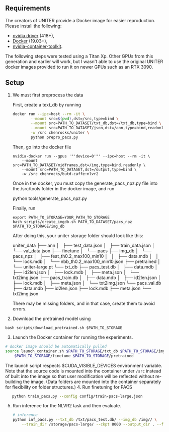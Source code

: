 ## Requirements

The creators of UNITER provide a Docker image for easier reproduction. Please install the following:

- [nvidia driver](https://docs.nvidia.com/cuda/cuda-installation-guide-linux/index.html#package-manager-installation) (418+),
- [Docker](https://docs.docker.com/install/linux/docker-ce/ubuntu/) (19.03+),
- [nvidia-container-toolkit](https://github.com/NVIDIA/nvidia-docker#quickstart).

The following steps were tested using a Titan Xp. Other GPUs from this generation and earlier will work, but I wasn't able to use the original UNITER docker images provided to run it on newer GPUs such as an RTX 3090.

## Setup

1. We must first preprocess the data

   First, create a text_db by running

   ```bash
   docker run --ipc=host --rm -it \
           --mount src=$(pwd),dst=/src,type=bind \
           --mount src=PATH_TO_DATASET/txt_db,dst=/txt_db,type=bind \
           --mount src=PATH_TO_DATASET/json,dst=/ann,type=bind,readonly \
           -w /src chenrocks/uniter \
           python prepro_pacs.py 
   ```

   Then, go into the docker file

   ```
   nvidia-docker run --gpus '"'device=0'"' --ipc=host --rm -it \
       --mount src=PATH_TO_DATASET/midframes,dst=/img,type=bind,readonly \
       --mount src=PATH_TO_DATASET,dst=/output,type=bind \
       -w /src chenrocks/butd-caffe:nlvr2
   ```

   Once in the docker, you must copy the generate_pacs_npz.py file into the /src/tools folder in the docker image, and run

   python tools/generate_pacs_npz.py

   Finally, run

   ```
   export PATH_TO_STORAGE=YOUR_PATH_TO_STORAGE
   bash scripts/create_imgdb.sh PATH_TO_DATASET/pacs_npz $PATH_TO_STORAGE/img_db
   ```

   After doing this, your uniter storage folder should look like this:

   uniter_data
   ├── ann
   │   ├── test_data.json
   │   ├── train_data.json
   │   └── val_data.json
   ├── finetune
   │   └── pacs
   ├── img_db
   │   └── pacs_npz
   │       ├── feat_th0.2_max100_min10
   │       │   ├── data.mdb
   │       │   └── lock.mdb
   │       └── nbb_th0.2_max100_min10.json
   ├── pretrained
   │   └── uniter-large.pt
   └── txt_db
   ├── pacs_test.db
   │   ├── data.mdb
   │   ├── id2len.json
   │   ├── lock.mdb
   │   ├── meta.json
   │   └── txt2img.json
   ├── pacs_train.db
   │   ├── data.mdb
   │   ├── id2len.json
   │   ├── lock.mdb
   │   ├── meta.json
   │   └── txt2img.json
   └── pacs_val.db
   ├── data.mdb
   ├── id2len.json
   ├── lock.mdb
   ├── meta.json
   └── txt2img.json

   There may be missing folders, and in that case, create them to avoid errors.
2. Download the pretrained model using

```
bash scripts/download_pretrained.sh $PATH_TO_STORAGE
```

3. Launch the Docker container for running the experiments.

```bash
# docker image should be automatically pulled
source launch_container.sh $PATH_TO_STORAGE/txt_db $PATH_TO_STORAGE/img_db \
    $PATH_TO_STORAGE/finetune $PATH_TO_STORAGE/pretrained
```

The launch script respects $CUDA_VISIBLE_DEVICES environment variable.
Note that the source code is mounted into the container under `/src` instead
of built into the image so that user modification will be reflected without
re-building the image. (Data folders are mounted into the container separately
for flexibility on folder structures.)
4. Run finetuning for PACS

```bash
   python train_pacs.py --config config/train-pacs-large.json
```

5. Run inference for the NLVR2 task and then evaluate.

   ```bash
   # inference
   python inf_pacs.py --txt_db /txt/pacs_test.db/ --img_db /img// \
       --train_dir /storage/pacs-large/ --ckpt 8000 --output_dir . --fp16
   ```
